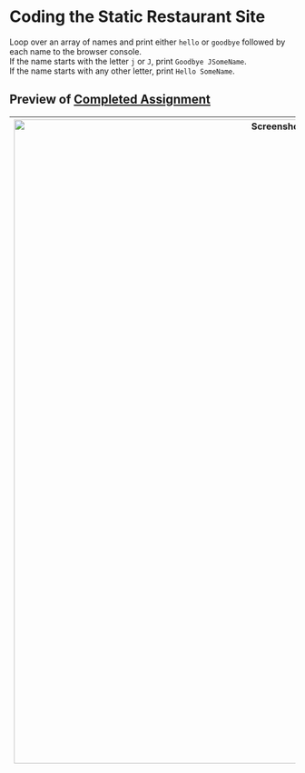 # Coding the Static Restaurant Site
Loop over an array of names and print either `hello` or `goodbye` followed by each name to the browser console.  
If the name starts with the letter `j` or `J`, print `Goodbye JSomeName`.  
If the name starts with any other letter, print `Hello SomeName`.

## Preview of [Completed Assignment](https://cailynp.github.io/HTML-CSS-and-Javascript/Module%204/)  

<img width="1133" alt="Screenshot 2024-08-23 at 7 42 14 AM" src="https://github.com/user-attachments/assets/aec4ac24-08ac-4a23-8609-c750f8b4318b">|
--- |
